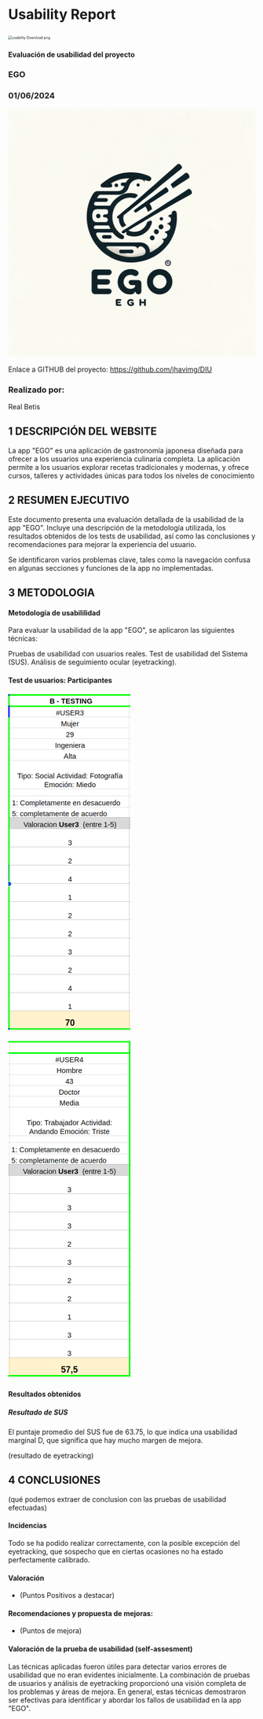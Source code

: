 # Usability Report



<img src="https://encrypted-tbn0.gstatic.com/images?q=tbn:ANd9GcRF017nhV-TFmNER2OM8UbXtdN6xwAKBYrv0i6onNfKu6Yn0BV0RK6aiOroeXl73LSY-B0&usqp=CAU" alt="usability Download png" style="zoom:50%;" />

#### Evaluación de usabilidad del proyecto 

### EGO

### 01/06/2024





![img Proyecto](https://github.com/FranRIvas-UGR/DIU/blob/master/P4/Ego-logo.png)

Enlace a GITHUB del proyecto:  https://github.com/jhavimg/DIU





### Realizado por:

Real Betis




## 1 DESCRIPCIÓN DEL WEBSITE

La app "EGO" es una aplicación de gastronomía japonesa diseñada para ofrecer a los usuarios una experiencia culinaria completa. La aplicación permite a los usuarios explorar recetas tradicionales y modernas, y ofrece cursos, talleres y actividades únicas para todos los niveles de conocimiento

 



## 2 RESUMEN EJECUTIVO


Este documento presenta una evaluación detallada de la usabilidad de la app "EGO". Incluye una descripción de la metodología utilizada, los resultados obtenidos de los tests de usabilidad, así como las conclusiones y recomendaciones para mejorar la experiencia del usuario.

Se identificaron varios problemas clave, tales como la navegación confusa en algunas secciones y funciones de la app no implementadas.





## 3 METODOLOGIA 

#### Metodología de usabililidad

Para evaluar la usabilidad de la app "EGO", se aplicaron las siguientes técnicas:

Pruebas de usabilidad con usuarios reales.
Test de usabilidad del Sistema (SUS).
Análisis de seguimiento ocular (eyetracking).

 

#### Test de usuarios: Participantes

![SUS3](https://github.com/FranRIvas-UGR/DIU/blob/master/P4/SUS-3.png)

![SUS4](https://github.com/FranRIvas-UGR/DIU/blob/master/P4/SUS-4.png)





#### Resultados obtenidos


##### Resultado de SUS
El puntaje promedio del SUS fue de 63.75, lo que indica una usabilidad marginal D, que significa que hay mucho margen de mejora.



(resultado de eyetracking)









## 4 CONCLUSIONES 



(qué podemos extraer de conclusion con las pruebas de usabilidad efectuadas)



#### Incidencias

Todo se ha podido realizar correctamente, con la posible excepción del eyetracking, que sospecho que en ciertas ocasiones no ha estado perfectamente calibrado.



#### Valoración 

* (Puntos Positivos a destacar)



#### Recomendaciones y propuesta de mejoras: 

* (Puntos de mejora)







#### Valoración de la prueba de usabilidad (self-assesment)

Las técnicas aplicadas fueron útiles para detectar varios errores de usabilidad que no eran evidentes inicialmente. La combinación de pruebas de usuarios y análisis de eyetracking proporcionó una visión completa de los problemas y áreas de mejora. En general, estas técnicas demostraron ser efectivas para identificar y abordar los fallos de usabilidad en la app "EGO".
